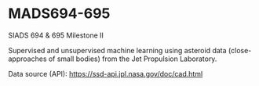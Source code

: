 # MADS694-695
SIADS 694 &amp; 695 Milestone II

Supervised and unsupervised machine learning using asteroid data (close-approaches of small bodies) from the Jet Propulsion Laboratory.

Data source (API): https://ssd-api.jpl.nasa.gov/doc/cad.html
